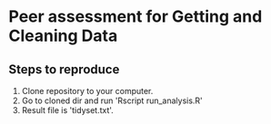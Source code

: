 Peer assessment for Getting and Cleaning Data
=====================================

Steps to reproduce
-------------------------------

1. Clone repository to your computer.
2. Go to cloned dir and run 'Rscript run_analysis.R'
3. Result file is 'tidyset.txt'.